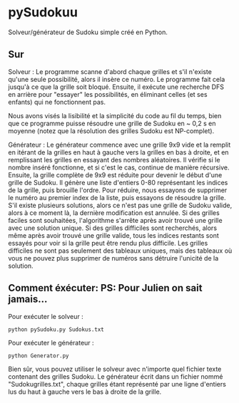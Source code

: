 pySudokuu
========

Solveur/générateur de Sudoku simple créé en Python.

Sur
-----

Solveur : Le programme scanne d'abord chaque grilles et s'il n'existe qu'une seule possibilité, alors il insère ce numéro. Le programme fait cela jusqu'à ce que la grille soit bloqué. Ensuite, il exécute une recherche DFS en arrière pour "essayer" les possibilités, en éliminant celles (et ses enfants) qui ne fonctionnent pas.

Nous avons visés la lisibilité et la simplicité du code au fil du temps, bien que ce programme puisse résoudre une grille de Sudoku en ~ 0,2 s en moyenne (notez que la résolution des grilles Sudoku est NP-complet).

Générateur : Le générateur commence avec une grille 9x9 vide et la remplit en itérant de la grilles en haut à gauche vers la grilles en bas à droite, et en remplissant les grilles en essayant des nombres aléatoires. Il vérifie si le nombre inséré fonctionne, et si c'est le cas, continue de manière récursive. Ensuite, la grille complète de 9x9 est réduite pour devenir le début d'une grille de Sudoku. Il génère une liste d'entiers 0-80 représentant les indices de la grille, puis brouille l'ordre. Pour réduire, nous essayons de supprimer le numéro au premier index de la liste, puis essayons de résoudre la grille. S'il existe plusieurs solutions, alors ce n'est pas une grille de Sudoku valide, alors à ce moment là, la dernière modification est annulée. Si des grilles faciles sont souhaitées, l'algorithme s'arrête après avoir trouvé une grille avec une solution unique. Si des grilles difficiles sont recherchés, alors même après avoir trouvé une grille valide, tous les indices restants sont essayés pour voir si la grille peut être rendu plus difficile. Les grilles difficiles ne sont pas seulement des tableaux uniques, mais des tableaux où vous ne pouvez plus supprimer de numéros sans détruire l'unicité de la solution.

Comment éxécuter: 
PS: Pour Julien on sait jamais...
----------
Pour exécuter le solveur :

    python pySudoku.py Sudokus.txt

Pour exécuter le générateur :

    python Generator.py

Bien sûr, vous pouvez utiliser le solveur avec n'importe quel fichier texte contenant des grilles Sudoku.
Le générateur écrit dans un fichier nommé "Sudokugrilles.txt", chaque grilles étant représenté par une ligne d'entiers lus du haut à gauche vers le bas à droite de la grille.